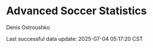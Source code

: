 # Advanced Soccer Statistics
Denis Ostroushko

<!-- gfm -->

Last successful data update: 2025-07-04 05:17:20 CST
